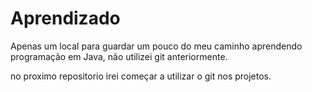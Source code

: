 # Aprendizado
Apenas um local para guardar um pouco do meu caminho aprendendo programação em Java, não utilizei git anteriormente.

no proximo repositorio irei começar a utilizar o git nos projetos.
